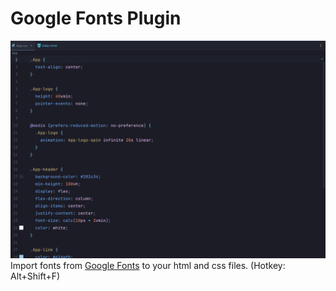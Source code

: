 # Google Fonts Plugin
![Demo](demo.gif)
Import fonts from [Google Fonts](https://fonts.google.com/) to your html and css files. (Hotkey: Alt+Shift+F)
